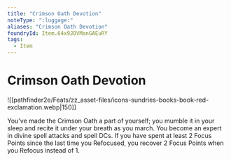 ```yaml
---
title: "Crimson Oath Devotion"
noteType: ":luggage:"
aliases: "Crimson Oath Devotion"
foundryId: Item.64x9JDVManGAEuRY
tags:
  - Item
---
```


# Crimson Oath Devotion
![[pathfinder2e/Feats/zz_asset-files/icons-sundries-books-book-red-exclamation.webp|150]]

You've made the Crimson Oath a part of yourself; you mumble it in your sleep and recite it under your breath as you march. You become an expert in divine spell attacks and spell DCs. If you have spent at least 2 Focus Points since the last time you Refocused, you recover 2 Focus Points when you Refocus instead of 1.
